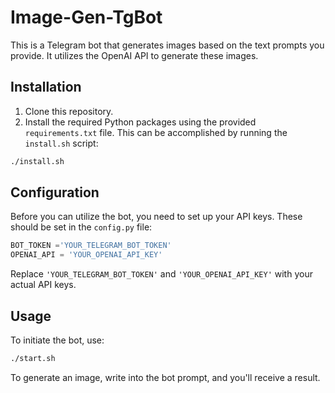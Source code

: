 # Image-Gen-TgBot

This is a Telegram bot that generates images based on the text prompts you provide. It utilizes the OpenAI API to generate these images.

## Installation

1. Clone this repository.
2. Install the required Python packages using the provided `requirements.txt` file. This can be accomplished by running the `install.sh` script: 
```bash
./install.sh
```


## Configuration

Before you can utilize the bot, you need to set up your API keys. These should be set in the `config.py` file:
```python
BOT_TOKEN ='YOUR_TELEGRAM_BOT_TOKEN'
OPENAI_API = 'YOUR_OPENAI_API_KEY'
```

Replace `'YOUR_TELEGRAM_BOT_TOKEN'` and `'YOUR_OPENAI_API_KEY'` with your actual API keys.

## Usage

To initiate the bot, use:
```bash
./start.sh
```

To generate an image, write into the bot prompt, and you'll receive a result.
